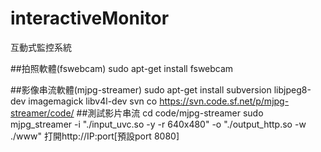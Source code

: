 # interactiveMonitor
互動式監控系統

##拍照軟體(fswebcam)
sudo apt-get install fswebcam

##影像串流軟體(mjpg-streamer)
sudo apt-get install subversion libjpeg8-dev imagemagick libv4l-dev
svn co https://svn.code.sf.net/p/mjpg-streamer/code/
##測試影片串流
cd code/mjpg-streamer
sudo mjpg_streamer -i "./input_uvc.so -y -r 640x480" -o "./output_http.so -w ./www"
打開http://IP:port[預設port 8080]
